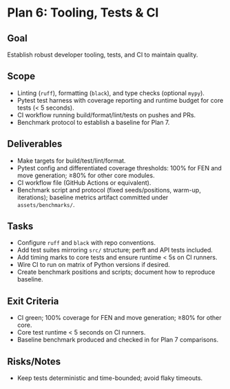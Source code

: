 # Plan 6: Tooling, Tests & CI

## Goal
Establish robust developer tooling, tests, and CI to maintain quality.

## Scope
- Linting (`ruff`), formatting (`black`), and type checks (optional `mypy`).
- Pytest test harness with coverage reporting and runtime budget for core tests (< 5 seconds).
- CI workflow running build/format/lint/tests on pushes and PRs.
- Benchmark protocol to establish a baseline for Plan 7.

## Deliverables
- Make targets for build/test/lint/format.
- Pytest config and differentiated coverage thresholds: 100% for FEN and move generation; ≥80% for other core modules.
- CI workflow file (GitHub Actions or equivalent).
- Benchmark script and protocol (fixed seeds/positions, warm-up, iterations); baseline metrics artifact committed under `assets/benchmarks/`.

## Tasks
- Configure `ruff` and `black` with repo conventions.
- Add test suites mirroring `src/` structure; perft and API tests included.
- Add timing marks to core tests and ensure runtime < 5s on CI runners.
- Wire CI to run on matrix of Python versions if desired.
- Create benchmark positions and scripts; document how to reproduce baseline.

## Exit Criteria
- CI green; 100% coverage for FEN and move generation; ≥80% for other core.
- Core test runtime < 5 seconds on CI runners.
- Baseline benchmark produced and checked in for Plan 7 comparisons.

## Risks/Notes
- Keep tests deterministic and time-bounded; avoid flaky timeouts.

